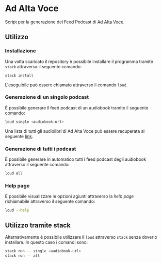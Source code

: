 # Ad Alta Voce

Script per la generazione dei Feed Podcast di [Ad Alta Voce](https://www.raiplayradio.it/programmi/adaltavoce/).

## Utilizzo

### Installazione

Una volta scaricato il repository è possibile installare il programma tramite `stack` attraverso il seguente comando:

```bash
stack install
```

L'eseguibile può essere chiamato attraverso il comando `loud`.

### Generazione di un singolo podcast

È possibile generare il feed podcast di un audiobook tramite il seguente comando:

```bash
loud single <audiobook-url>
```

Una lista di tutti gli audiolibri di Ad Alta Voce può essere recuperata al seguente [link](https://www.raiplayradio.it/programmi/adaltavoce/archivio/audiolibri/tutte/).

### Generazione di tutti i podcast

È possibile generare in automatico tutti i feed podcast degli audiobook attraverso il seguente comando:

```bash
loud all
```

### Help page

È possibile visualizzare le opzioni agiunti attraverso la *help page* richiamabile attraverso il seguente comando:

```bash
loud --help
```

## Utilizzo tramite stack

Alternativamente è possibile utilizzare il `loud` attraverso `stack` senza doverlo installare.
In questo caso i comandi sono:

```bash
stack run -- single <audiobook-url>
stack run -- all
```
